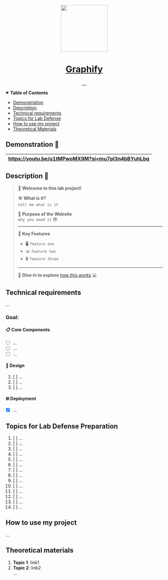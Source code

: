<!-- Here is the main logo and name of your project -->

<p align="center">
  <a href="resources/MVC.png">
    <picture>
      <img src="https://github.com/worthant/graphify-angular-frontend/assets/43885024/970c9fdb-ded9-4942-92ec-7e93495d69ce" height="150">
    </picture>
    <h1 align="center">Graphify</h1>
  </a>
</p>

<!-- Here are some cool labels for your project, deledte those, that you don't need -->

<p align="center">
   <a aria-label="Translation ro russian" href="./README_RU.md">
      <img alt="" src="https://img.shields.io/badge/translation-RU-007FFF?style=for-the-badge&labelColor=000000&color=007FFF">
   </a>
<a aria-label="Tailwind CSS" href="https://tailwindcss.com/">
   <img alt="" src="https://img.shields.io/badge/Tailwind_CSS-22D3EE?style=for-the-badge&logo=tailwind-css&labelColor=000000&color=22D3EE">
</a>


   <!-- New Badge for Angular -->
   <a aria-label="Angular" href="https://angular.io/">
   <img alt="" src="https://img.shields.io/badge/Angular-4FD1C5?style=for-the-badge&logo=angular&labelColor=000000&color=4FD1C5">
</a>

  <a aria-label="Yarn version" href="https://yarnpkg.com/">
  <img alt="" src="https://img.shields.io/badge/yarn-v1.22.19-1ff2d6.svg?style=for-the-badge&logo=yarn&labelColor=000000&color=1ff2d6">
</a>

   <!-- New Badge for SCSS -->
   <a aria-label="SCSS" href="https://scss.js.org/">
   <img alt="" src="https://img.shields.io/badge/SCSS-ff69b4.svg?style=for-the-badge&logo=sass&labelColor=000000&color=ff69b4">
</a>

</p>

<details open>
   <summary><b>Table of Contents</b></summary>

- [Demonstration](#demo)
- [Description](#descr)
- [Technical requirements](#requirements)
- [Topics for Lab Defense](#defense)
- [How to use my project](#user-manual)
- [Theoretical Materials](#theoretical-materials)

</details>

<a id="demo"></a>

## Demonstration 🎥

| https://youtu.be/u1tMPwoMX9M?si=mu7pI3n4bBYuhLbq |
|-------------------------------------------------------------------------------------------------------------------------------------------|

<a id="descr"></a>

## Description 📝

> 👋 **Welcome to this lab project!**
>
> 🛠 **What is it?**  
> `tell me what is it`
>
> 🎯 **Purpose of the Website**  
> `why you need it` 😎
>
> ---
>
> 📌 **Key Features**
>
> - 🖥 `feature one`
> - 📊 `feature two`
> - 🔒 `feature three`
>
> ---
>
> 🚀 **Dive in to explore** [how this works](#user-manual) 💻

<a id="requirements"></a>

## Technical requirements

...

### Goal:

#### 📋 Core Components

- [ ] ...
- [ ] ...
- [ ] ...

#### 🎨 Design

1. [ ] ...
2. [ ] ...
3. [ ] ...

#### 🌐 Deployment

- [x] ...

<a id="defense"></a>

## Topics for Lab Defense Preparation

1. [ ] ...
2. [ ] ...
3. [ ] ...
4. [ ] ...
5. [ ] ...
6. [ ] ...
7. [ ] ...
8. [ ] ...
9. [ ] ...
10. [ ] ...
11. [ ] ...
12. [ ] ...
13. [ ] ...
14. [ ] ...

<a id="user-manual"></a>

## How to use my project

...

<a id="theory"></a>

## Theoretical materials

1. **Topic 1**: link1
2. **Topic 2**: link2  
...
